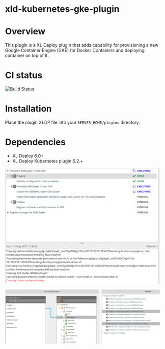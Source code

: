 # xld-kubernetes-gke-plugin

# Overview #

This plugin is a XL Deploy plugin that adds capability for provisioning a new Google Container Engine (GKE) for Docker Containers and deploying container on top of it.

# CI status #

[![Build Status][xld-kubernetes-gke-plugin-travis-image]][xld-kubernetes-gke-plugin-travis-url]

[xld-kubernetes-gke-plugin-travis-image]: https://travis-ci.org/xebialabs-community/xld-kubernetes-gke-plugin.svg?branch=master
[xld-kubernetes-gke-plugin-travis-url]: https://travis-ci.org/xebialabs-community/xld-kubernetes-gke-plugin

# Installation #

Place the plugin XLDP file into your `SERVER_HOME/plugins` directory.

# Dependencies

* XL Deploy 6.0+
* XL Deploy Kubernetes plugin 6.2.+


![Provision a new GKE cluster](images/provision-gke-cluster-2.png)

![Deploy GuestBook Application](images/deploy-gke-guestbook.png)

